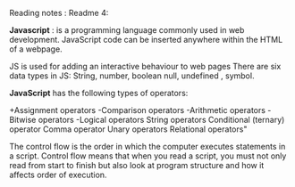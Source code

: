 Reading notes :
Readme 4:

**Javascript** : is a programming language commonly used in web development.  JavaScript code can be inserted anywhere within the HTML of a webpage.

JS is used for adding an interactive behaviour to web pages
There are six data types in JS:
String, number, boolean null, undefined , symbol.


**JavaScript** has the following types of operators:

+Assignment operators
-Comparison operators
-Arithmetic operators
-Bitwise operators
-Logical operators
String operators
Conditional (ternary) operator
Comma operator
Unary operators
Relational operators" 


The control flow is the order in which the computer executes statements in a script.
Control flow means that when you read a script, you must not only read from start to finish but also look at program structure and how it affects order of execution.



